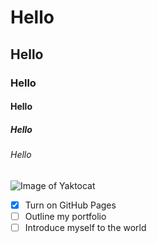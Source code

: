 # Hello
## Hello
### Hello
#### Hello
##### Hello
###### Hello

![Image of Yaktocat](https://octodex.github.com/images/yaktocat.png)

- [x] Turn on GitHub Pages
- [ ] Outline my portfolio
- [ ] Introduce myself to the world

